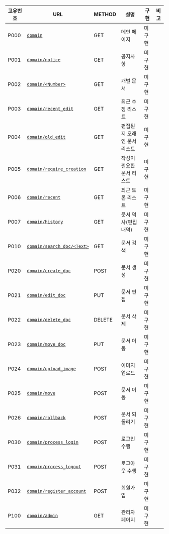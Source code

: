 |고유번호|URL|METHOD|설명|구현|비고
|---|---|---|---|---|---|
|P000|[`domain`](./specification/P000.md)|GET|메인 페이지|미구현||
|P001|[`domain/notice`](./specification/P001.md)|GET|공지사항|미구현||
|P002|[`domain/<Number>`](./specification/P002.md)|GET|개별 문서|미구현||
|P003|[`domain/recent_edit`](./specification/P003.md)|GET|최근 수정 리스트|미구현||
|P004|[`domain/old_edit`](./specification/P004.md)|GET|편집된지 오래인 문서 리스트|미구현|
|P005|[`domain/require_creation`](./specification/P005.md)|GET|작성이 필요한 문서 리스트|미구현|
|P006|[`domain/recent`](./specification/P006.md)|GET|최근 토론 리스트|미구현|
|P007|[`domain/history`](./specification/P007.md)|GET|문서 역사(편집내역)|미구현|
|P010|[`domain/search_doc/<Text>`](./specification/P010.md)|GET|문서 검색|미구현|
|P020|[`domain/create_doc`](./specification/P020.md)|POST|문서 생성|미구현|
|P021|[`domain/edit_doc`](./specification/P021.md)|PUT|문서 편집|미구현|
|P022|[`domain/delete_doc`](./specification/P022.md)|DELETE|문서 삭제|미구현|
|P023|[`domain/move_doc`](./specification/P023.md)|PUT|문서 이동|미구현|
|P024|[`domain/upload_image`](./specification/P024.md)|POST|이미지 업로드|미구현|
|P025|[`domain/move`](./specification/P025.md)|POST|문서 이동|미구현|
|P026|[`domain/rollback`](./specification/P026.md)|POST|문서 되돌리기|미구현|
|P030|[`domain/process_login`](./specification/P030.md)|POST|로그인 수행|미구현|
|P031|[`domain/process_logout`](./specification/P031.md)|POST|로그아웃 수행|미구현|
|P032|[`domain/register_account`](./specification/P032.md)|POST|회원가입|미구현|
|P100|[`domain/admin`](./specification/P100.md)|GET|관리자 페이지|미구현|